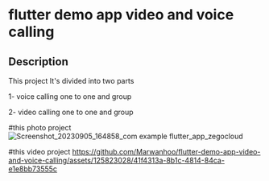 # flutter demo app video and voice calling

## Description
This project It's divided into two parts

1- voice calling one to one and group

2- video calling one to one and group

#this photo project
![Screenshot_20230905_164858_com example flutter_app_zegocloud](https://github.com/Marwanhoo/flutter-demo-app-video-and-voice-calling/assets/125823028/b85aa55d-c4b9-4794-9e4f-bbb619e17fe6)

#this video project
https://github.com/Marwanhoo/flutter-demo-app-video-and-voice-calling/assets/125823028/41f4313a-8b1c-4814-84ca-e1e8bb73555c
